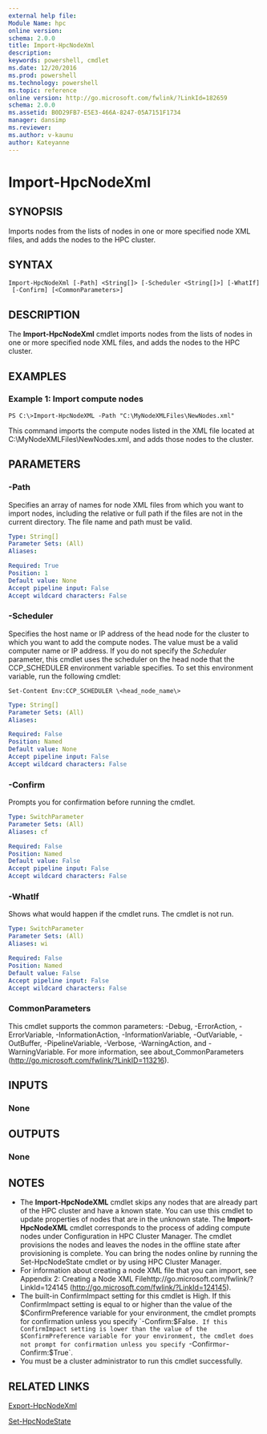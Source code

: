 ```yaml
---
external help file:
Module Name: hpc
online version:
schema: 2.0.0
title: Import-HpcNodeXml
description:
keywords: powershell, cmdlet
ms.date: 12/20/2016
ms.prod: powershell
ms.technology: powershell
ms.topic: reference
online version: http://go.microsoft.com/fwlink/?LinkId=182659
schema: 2.0.0
ms.assetid: B0D29FB7-E5E3-466A-8247-05A7151F1734
manager: dansimp
ms.reviewer:
ms.author: v-kaunu
author: Kateyanne
---
```


# Import-HpcNodeXml

## SYNOPSIS
Imports nodes from the lists of nodes in one or more specified node XML files, and adds the nodes to the HPC cluster.

## SYNTAX

```
Import-HpcNodeXml [-Path] <String[]> [-Scheduler <String[]>] [-WhatIf]
 [-Confirm] [<CommonParameters>]
```

## DESCRIPTION
The **Import-HpcNodeXml** cmdlet imports nodes from the lists of nodes in one or more specified node XML files, and adds the nodes to the HPC cluster.

## EXAMPLES

### Example 1: Import compute nodes
```
PS C:\>Import-HpcNodeXML -Path "C:\MyNodeXMLFiles\NewNodes.xml"
```

This command imports the compute nodes listed in the XML file located at C:\MyNodeXMLFiles\NewNodes.xml, and adds those nodes to the cluster.

## PARAMETERS

### -Path
Specifies an array of names for node XML files from which you want to import nodes, including the relative or full path if the files are not in the current directory.
The file name and path must be valid.

```yaml
Type: String[]
Parameter Sets: (All)
Aliases:

Required: True
Position: 1
Default value: None
Accept pipeline input: False
Accept wildcard characters: False
```

### -Scheduler
Specifies the host name or IP address of the head node for the cluster to which you want to add the compute nodes.
The value must be a valid computer name or IP address.
If you do not specify the *Scheduler* parameter, this cmdlet uses the scheduler on the head node that the CCP_SCHEDULER environment variable specifies.
To set this environment variable, run the following cmdlet:

`Set-Content Env:CCP_SCHEDULER \<head_node_name\>`

```yaml
Type: String[]
Parameter Sets: (All)
Aliases:

Required: False
Position: Named
Default value: None
Accept pipeline input: False
Accept wildcard characters: False
```

### -Confirm
Prompts you for confirmation before running the cmdlet.

```yaml
Type: SwitchParameter
Parameter Sets: (All)
Aliases: cf

Required: False
Position: Named
Default value: False
Accept pipeline input: False
Accept wildcard characters: False
```

### -WhatIf
Shows what would happen if the cmdlet runs.
The cmdlet is not run.

```yaml
Type: SwitchParameter
Parameter Sets: (All)
Aliases: wi

Required: False
Position: Named
Default value: False
Accept pipeline input: False
Accept wildcard characters: False
```

### CommonParameters
This cmdlet supports the common parameters: -Debug, -ErrorAction, -ErrorVariable, -InformationAction, -InformationVariable, -OutVariable, -OutBuffer, -PipelineVariable, -Verbose, -WarningAction, and -WarningVariable. For more information, see about_CommonParameters (http://go.microsoft.com/fwlink/?LinkID=113216).

## INPUTS

### None

## OUTPUTS

### None

## NOTES
* The **Import-HpcNodeXML** cmdlet skips any nodes that are already part of the HPC cluster and have a known state. You can use this cmdlet to update properties of nodes that are in the unknown state. The **Import-HpcNodeXML** cmdlet corresponds to the process of adding compute nodes under Configuration in HPC Cluster Manager. The cmdlet provisions the nodes and leaves the nodes in the offline state after provisioning is complete. You can bring the nodes online by running the Set-HpcNodeState cmdlet or by using HPC Cluster Manager.
* For information about creating a node XML file that you can import, see Appendix 2: Creating a Node XML Filehttp://go.microsoft.com/fwlink/?LinkId=124145 (http://go.microsoft.com/fwlink/?LinkId=124145).
* The built-in ConfirmImpact setting for this cmdlet is High. If this ConfirmImpact setting is equal to or higher than the value of the $ConfirmPreference variable for your environment, the cmdlet prompts for confirmation unless you specify `-Confirm:$False`. If this ConfirmImpact setting is lower than the value of the $ConfirmPreference variable for your environment, the cmdlet does not prompt for confirmation unless you specify `-Confirm` or `-Confirm:$True`.
* You must be a cluster administrator to run this cmdlet successfully.

## RELATED LINKS

[Export-HpcNodeXml](./Export-HpcNodeXml.md)

[Set-HpcNodeState](./Set-HpcNodeState.md)
